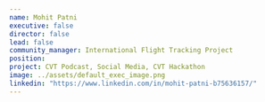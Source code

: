 ```yaml
---
name: Mohit Patni
executive: false
director: false
lead: false
community_manager: International Flight Tracking Project
position: 
project: CVT Podcast, Social Media, CVT Hackathon  
image: ../assets/default_exec_image.png
linkedin: "https://www.linkedin.com/in/mohit-patni-b75636157/"
---
```

